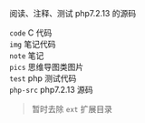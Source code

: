 阅读、注释、测试 php7.2.13 的源码

`code` C 代码    
`img` 笔记代码  
`note` 笔记   
`pics` 思维导图类图片  
`test` php 测试代码  
`php-src` php7.2.13 源码  


> 暂时去除 `ext` 扩展目录